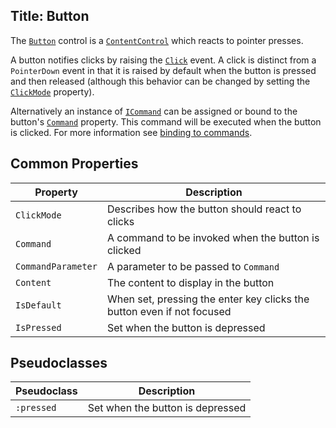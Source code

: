 Title: Button
---
The [`Button`](/api/Avalonia.Controls/Border/) control is a [`ContentControl`](contentcontrol)
which reacts to pointer presses.

A button notifies clicks by raising the [`Click`](/api/Avalonia.Controls/Button/61B1E7A8) event.
A click is distinct from a `PointerDown` event in that it is raised by default when the button is
pressed and then released (although this behavior can be changed by setting the 
[`ClickMode`](/api/Avalonia.Controls/Button/7B4CADF5) property).

Alternatively an instance of [`ICommand`](https://docs.microsoft.com/en-gb/dotnet/api/system.windows.input.icommand?view=netstandard-2.0)
can be assigned or bound to the button's [`Command`](/api/Avalonia.Controls/Button/4AAA993D)
property. This command will be executed when the button is clicked. For more information see
[binding to commands](/docs/binding/binding-to-commands.md).

## Common Properties

|Property|Description|
|--------|-----------|
|`ClickMode`|Describes how the button should react to clicks|
|`Command`|A command to be invoked when the button is clicked|
|`CommandParameter`|A parameter to be passed to `Command`|
|`Content`|The content to display in the button|
|`IsDefault`|When set, pressing the enter key clicks the button even if not focused|
|`IsPressed`|Set when the button is depressed|

## Pseudoclasses

|Pseudoclass|Description|
|-----------|-----------|
|`:pressed`|Set when the button is depressed|